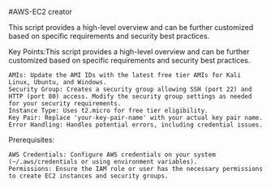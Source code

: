 #AWS-EC2 creator 

This script provides a high-level overview and can be further customized based on specific requirements and security best practices.

Key Points:This script provides a high-level overview and can be further customized based on specific requirements and security best practices.

    AMIs: Update the AMI IDs with the latest free tier AMIs for Kali Linux, Ubuntu, and Windows.
    Security Group: Creates a security group allowing SSH (port 22) and HTTP (port 80) access. Modify the security group settings as needed for your security requirements.
    Instance Type: Uses t2.micro for free tier eligibility.
    Key Pair: Replace 'your-key-pair-name' with your actual key pair name.
    Error Handling: Handles potential errors, including credential issues.

Prerequisites:

    AWS Credentials: Configure AWS credentials on your system (~/.aws/credentials or using environment variables).
    Permissions: Ensure the IAM role or user has the necessary permissions to create EC2 instances and security groups.
